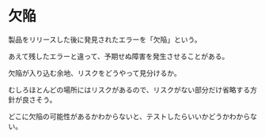 # 欠陥

製品をリリースした後に発見されたエラーを「欠陥」という。

あえて残したエラーと違って、予期せぬ障害を発生させることがある。

欠陥が入り込む余地、リスクをどうやって見分けるか。

むしろほとんどの場所にはリスクがあるので、リスクがない部分だけ省略する方針が良さそう。

どこに欠陥の可能性があるかわからないと、テストしたらいいかどうかわからない。
